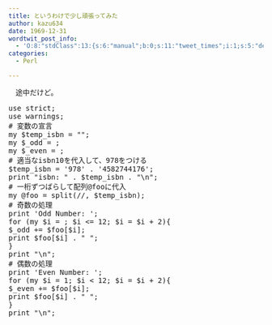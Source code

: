 ```yaml
---
title: というわけで少し頑張ってみた
author: kazu634
date: 1969-12-31
wordtwit_post_info:
  - 'O:8:"stdClass":13:{s:6:"manual";b:0;s:11:"tweet_times";i:1;s:5:"delay";i:0;s:7:"enabled";i:1;s:10:"separation";s:2:"60";s:7:"version";s:3:"3.7";s:14:"tweet_template";b:0;s:6:"status";i:2;s:6:"result";a:0:{}s:13:"tweet_counter";i:2;s:13:"tweet_log_ids";a:1:{i:0;i:3387;}s:9:"hash_tags";a:0:{}s:8:"accounts";a:1:{i:0;s:7:"kazu634";}}'
categories:
  - Perl

---
```

<div class="section">
<p>
    　途中だけど。
</p>
  
<pre class="syntax-highlight">
<span class="synStatement">use strict</span>;
<span class="synStatement">use warnings</span>;
<span class="synComment"># 変数の宣言</span>
<span class="synStatement">my</span> <span class="synIdentifier">$temp_isbn</span> = <span class="synConstant">&#34;&#34;</span>;
<span class="synStatement">my</span> <span class="synIdentifier">$_odd</span> = <span class="synConstant"></span>;
<span class="synStatement">my</span> <span class="synIdentifier">$_even</span> = <span class="synConstant"></span>;
<span class="synComment"># 適当なisbn10を代入して、978をつける</span>
<span class="synIdentifier">$temp_isbn</span> = <span class="synConstant">'978'</span> . <span class="synConstant">'4582744176'</span>;
<span class="synStatement">print</span> <span class="synConstant">&#34;isbn: &#34;</span> . <span class="synIdentifier">$temp_isbn</span> . <span class="synConstant">&#34;</span><span class="synSpecial">\n</span><span class="synConstant">&#34;</span>;
<span class="synComment"># 一桁ずつばらして配列@fooに代入</span>
<span class="synStatement">my</span> <span class="synIdentifier">@foo</span> = <span class="synStatement">split</span>(<span class="synStatement">//</span>, <span class="synIdentifier">$temp_isbn</span>);
<span class="synComment"># 奇数の処理</span>
<span class="synStatement">print</span> <span class="synConstant">'Odd Number: '</span>;
<span class="synStatement">for</span> (<span class="synStatement">my</span> <span class="synIdentifier">$i</span> = <span class="synConstant"></span>; <span class="synIdentifier">$i</span> &#60;= <span class="synConstant">12</span>; <span class="synIdentifier">$i</span> = <span class="synIdentifier">$i</span> + <span class="synConstant">2</span>){
<span class="synIdentifier">$_odd</span> += <span class="synIdentifier">$foo</span>[<span class="synIdentifier">$i</span>];
<span class="synStatement">print</span> <span class="synIdentifier">$foo</span>[<span class="synIdentifier">$i</span>] . <span class="synConstant">&#34; &#34;</span>;
}
<span class="synStatement">print</span> <span class="synConstant">&#34;</span><span class="synSpecial">\n</span><span class="synConstant">&#34;</span>;
<span class="synComment"># 偶数の処理</span>
<span class="synStatement">print</span> <span class="synConstant">'Even Number: '</span>;
<span class="synStatement">for</span> (<span class="synStatement">my</span> <span class="synIdentifier">$i</span> = <span class="synConstant">1</span>; <span class="synIdentifier">$i</span> &#60; <span class="synConstant">12</span>; <span class="synIdentifier">$i</span> = <span class="synIdentifier">$i</span> + <span class="synConstant">2</span>){
<span class="synIdentifier">$_even</span> += <span class="synIdentifier">$foo</span>[<span class="synIdentifier">$i</span>];
<span class="synStatement">print</span> <span class="synIdentifier">$foo</span>[<span class="synIdentifier">$i</span>] . <span class="synConstant">&#34; &#34;</span>;
}
<span class="synStatement">print</span> <span class="synConstant">&#34;</span><span class="synSpecial">\n</span><span class="synConstant">&#34;</span>;
</pre>
</div>

